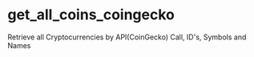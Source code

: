 # get_all_coins_coingecko
Retrieve all Cryptocurrencies by API(CoinGecko) Call, ID's, Symbols and Names
